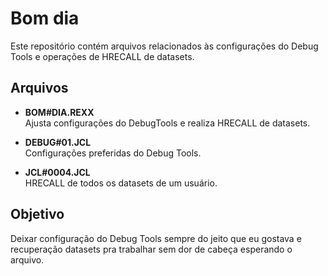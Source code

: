 # Bom dia

Este repositório contém arquivos relacionados às configurações do Debug Tools e operações de HRECALL de datasets.

## Arquivos

- **BOM#DIA.REXX**  
  Ajusta configurações do DebugTools e realiza HRECALL de datasets.

- **DEBUG#01.JCL**  
  Configurações preferidas do Debug Tools.

- **JCL#0004.JCL**  
  HRECALL de todos os datasets de um usuário.

## Objetivo

Deixar configuração do Debug Tools sempre do jeito que eu gostava e recuperação datasets pra trabalhar sem dor de cabeça esperando o arquivo.

